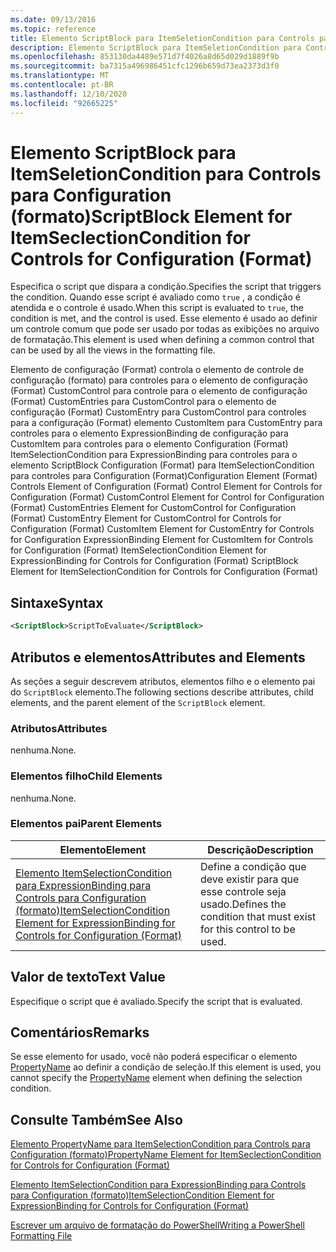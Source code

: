 ```yaml
---
ms.date: 09/13/2016
ms.topic: reference
title: Elemento ScriptBlock para ItemSeletionCondition para Controls para Configuration (formato)
description: Elemento ScriptBlock para ItemSeletionCondition para Controls para Configuration (formato)
ms.openlocfilehash: 853130da4489e571d7f4026a8d65d029d1889f9b
ms.sourcegitcommit: ba7315a496986451cfc1296b659d73ea2373d3f0
ms.translationtype: MT
ms.contentlocale: pt-BR
ms.lasthandoff: 12/10/2020
ms.locfileid: "92665225"
---
```

# <a name="scriptblock-element-for-itemseclectioncondition-for-controls-for-configuration-format"></a><span data-ttu-id="0f092-103">Elemento ScriptBlock para ItemSeletionCondition para Controls para Configuration (formato)</span><span class="sxs-lookup"><span data-stu-id="0f092-103">ScriptBlock Element for ItemSeclectionCondition for Controls for Configuration (Format)</span></span>

<span data-ttu-id="0f092-104">Especifica o script que dispara a condição.</span><span class="sxs-lookup"><span data-stu-id="0f092-104">Specifies the script that triggers the condition.</span></span> <span data-ttu-id="0f092-105">Quando esse script é avaliado como `true` , a condição é atendida e o controle é usado.</span><span class="sxs-lookup"><span data-stu-id="0f092-105">When this script is evaluated to `true`, the condition is met, and the control is used.</span></span> <span data-ttu-id="0f092-106">Esse elemento é usado ao definir um controle comum que pode ser usado por todas as exibições no arquivo de formatação.</span><span class="sxs-lookup"><span data-stu-id="0f092-106">This element is used when defining a common control that can be used by all the views in the formatting file.</span></span>

<span data-ttu-id="0f092-107">Elemento de configuração (Format) controla o elemento de controle de configuração (formato) para controles para o elemento de configuração (Format) CustomControl para controle para o elemento de configuração (Format) CustomEntries para CustomControl para o elemento de configuração (Format) CustomEntry para CustomControl para controles para a configuração (Format) elemento CustomItem para CustomEntry para controles para o elemento ExpressionBinding de configuração para CustomItem para controles para o elemento Configuration (Format) ItemSelectionCondition para ExpressionBinding para controles para o elemento ScriptBlock Configuration (Format) para ItemSelectionCondition para controles para Configuration (Format)</span><span class="sxs-lookup"><span data-stu-id="0f092-107">Configuration Element (Format) Controls Element of Configuration (Format) Control Element for Controls for Configuration (Format) CustomControl Element for Control for Configuration (Format) CustomEntries Element for CustomControl for Configuration (Format) CustomEntry Element for CustomControl for Controls for Configuration (Format) CustomItem Element for CustomEntry for Controls for Configuration ExpressionBinding Element for CustomItem for Controls for Configuration (Format) ItemSelectionCondition Element for ExpressionBinding for Controls for Configuration (Format) ScriptBlock Element for ItemSelectionCondition for Controls for Configuration (Format)</span></span>

## <a name="syntax"></a><span data-ttu-id="0f092-108">Sintaxe</span><span class="sxs-lookup"><span data-stu-id="0f092-108">Syntax</span></span>

```xml
<ScriptBlock>ScriptToEvaluate</ScriptBlock>
```

## <a name="attributes-and-elements"></a><span data-ttu-id="0f092-109">Atributos e elementos</span><span class="sxs-lookup"><span data-stu-id="0f092-109">Attributes and Elements</span></span>

<span data-ttu-id="0f092-110">As seções a seguir descrevem atributos, elementos filho e o elemento pai do `ScriptBlock` elemento.</span><span class="sxs-lookup"><span data-stu-id="0f092-110">The following sections describe attributes, child elements, and the parent element of the `ScriptBlock` element.</span></span>

### <a name="attributes"></a><span data-ttu-id="0f092-111">Atributos</span><span class="sxs-lookup"><span data-stu-id="0f092-111">Attributes</span></span>

<span data-ttu-id="0f092-112">nenhuma.</span><span class="sxs-lookup"><span data-stu-id="0f092-112">None.</span></span>

### <a name="child-elements"></a><span data-ttu-id="0f092-113">Elementos filho</span><span class="sxs-lookup"><span data-stu-id="0f092-113">Child Elements</span></span>

<span data-ttu-id="0f092-114">nenhuma.</span><span class="sxs-lookup"><span data-stu-id="0f092-114">None.</span></span>

### <a name="parent-elements"></a><span data-ttu-id="0f092-115">Elementos pai</span><span class="sxs-lookup"><span data-stu-id="0f092-115">Parent Elements</span></span>

|<span data-ttu-id="0f092-116">Elemento</span><span class="sxs-lookup"><span data-stu-id="0f092-116">Element</span></span>|<span data-ttu-id="0f092-117">Descrição</span><span class="sxs-lookup"><span data-stu-id="0f092-117">Description</span></span>|
|-------------|-----------------|
|[<span data-ttu-id="0f092-118">Elemento ItemSelectionCondition para ExpressionBinding para Controls para Configuration (formato)</span><span class="sxs-lookup"><span data-stu-id="0f092-118">ItemSelectionCondition Element for ExpressionBinding for Controls for Configuration (Format)</span></span>](./itemselectioncondition-element-for-expressionbinding-for-controls-for-configuration-format.md)|<span data-ttu-id="0f092-119">Define a condição que deve existir para que esse controle seja usado.</span><span class="sxs-lookup"><span data-stu-id="0f092-119">Defines the condition that must exist for this control to be used.</span></span>|

## <a name="text-value"></a><span data-ttu-id="0f092-120">Valor de texto</span><span class="sxs-lookup"><span data-stu-id="0f092-120">Text Value</span></span>

<span data-ttu-id="0f092-121">Especifique o script que é avaliado.</span><span class="sxs-lookup"><span data-stu-id="0f092-121">Specify the script that is evaluated.</span></span>

## <a name="remarks"></a><span data-ttu-id="0f092-122">Comentários</span><span class="sxs-lookup"><span data-stu-id="0f092-122">Remarks</span></span>

<span data-ttu-id="0f092-123">Se esse elemento for usado, você não poderá especificar o elemento [PropertyName](./propertyname-element-for-itemseclectioncondition-for-controls-for-configuration-format.md) ao definir a condição de seleção.</span><span class="sxs-lookup"><span data-stu-id="0f092-123">If this element is used, you cannot specify the [PropertyName](./propertyname-element-for-itemseclectioncondition-for-controls-for-configuration-format.md) element when defining the selection condition.</span></span>

## <a name="see-also"></a><span data-ttu-id="0f092-124">Consulte Também</span><span class="sxs-lookup"><span data-stu-id="0f092-124">See Also</span></span>

[<span data-ttu-id="0f092-125">Elemento PropertyName para ItemSelectionCondition para Controls para Configuration (formato)</span><span class="sxs-lookup"><span data-stu-id="0f092-125">PropertyName Element for ItemSeclectionCondition for Controls for Configuration (Format)</span></span>](./propertyname-element-for-itemseclectioncondition-for-controls-for-configuration-format.md)

[<span data-ttu-id="0f092-126">Elemento ItemSelectionCondition para ExpressionBinding para Controls para Configuration (formato)</span><span class="sxs-lookup"><span data-stu-id="0f092-126">ItemSelectionCondition Element for ExpressionBinding for Controls for Configuration (Format)</span></span>](./itemselectioncondition-element-for-expressionbinding-for-controls-for-configuration-format.md)

[<span data-ttu-id="0f092-127">Escrever um arquivo de formatação do PowerShell</span><span class="sxs-lookup"><span data-stu-id="0f092-127">Writing a PowerShell Formatting File</span></span>](./writing-a-powershell-formatting-file.md)
